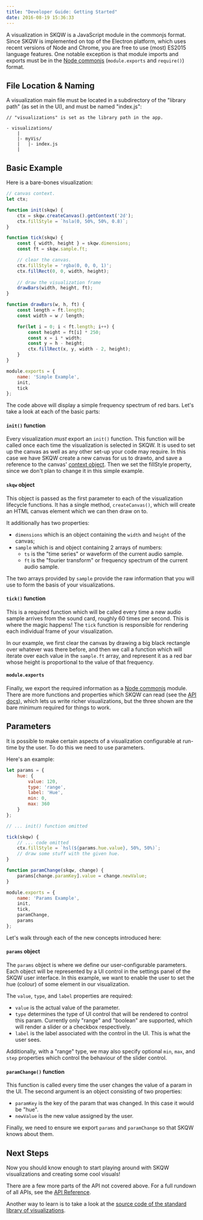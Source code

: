 ```yaml
---
title: "Developer Guide: Getting Started"
date: 2016-08-19 15:36:33
---
```


A visualization in SKQW is a JavaScript module in the commonjs format. Since SKQW is implemented on top of the Electron platform, which uses recent versions of Node and Chrome, you are free to use (most) ES2015 language features. One notable exception is that module imports and exports must be in the [Node commonjs](https://nodejs.org/docs/latest/api/modules.html) (`module.exports` and `require()`) format.

## File Location & Naming

A visualization main file must be located in a subdirectory of the "library path" (as set in the UI), and must be named "index.js":

```
// "visualizations" is set as the library path in the app.

- visualizations/
    |
    |- myVis/
    |   |- index.js
    |
```

## Basic Example

Here is a bare-bones visualization:

```JavaScript
// canvas context.
let ctx;

function init(skqw) {
    ctx = skqw.createCanvas().getContext('2d');
    ctx.fillStyle = `hsla(0, 50%, 50%, 0.8)`;
}

function tick(skqw) {
    const { width, height } = skqw.dimensions;
    const ft = skqw.sample.ft;

    // clear the canvas.
    ctx.fillStyle = 'rgba(0, 0, 0, 1)';
    ctx.fillRect(0, 0, width, height);
    
    // draw the visualization frame
    drawBars(width, height, ft);
}

function drawBars(w, h, ft) {
    const length = ft.length;
    const width = w / length;

    for(let i = 0; i < ft.length; i++) {
        const height = ft[i] * 250;
        const x = i * width;
        const y = h - height;
        ctx.fillRect(x, y, width - 2, height);
    }
}

module.exports = {
    name: 'Simple Example',
    init,
    tick
};
```

The code above will display a simple frequency spectrum of red bars. Let's take a look at each of the basic parts:

#### `init()` function
Every visualization *must* export an `init()` function. This function will be called once each time the visualization is selected in SKQW. It is used to set up the canvas as well as any other set-up your code may require. In this case we have SKQW create a new canvas for us to drawto, and save a reference to the canvas' [context object](https://developer.mozilla.org/en-US/docs/Web/API/CanvasRenderingContext2D). Then we set the fillStyle property, since we don't plan to change it in this simple example.

#### `skqw` object
This object is passed as the first parameter to each of the visualization lifecycle functions. It has a single method, `createCanvas()`, which 
will create an HTML canvas element which we can then draw on to.

It additionally has two properties: 

- `dimensions` which is an object containing the `width` and `height` of the 
canvas; 
- `sample` which is and object containing 2 arrays of numbers: 
    - `ts` is the "time series" or waveform of the current audio sample.
    - `ft` is the "fourier transform" or frequency spectrum of the current
    audio sample.
    
The two arrays provided by `sample` provide the raw information that you will use to form the basis of your visualizations.

#### `tick()` function
This is a required function which will be called every time a new audio sample arrives from the sound card, roughly 60 times per second. This is 
where the magic happens! The `tick` function is responsible for rendering each individual frame of your visualization.

In our example, we first clear the canvas by drawing a big black rectangle over whatever was there before, and then we call a function which will
iterate over each value in the `sample.ft` array, and represent it as a red bar whose height is proportional to the value of that frequency.

#### `module.exports` 
Finally, we export the required information as a [Node commonjs](https://nodejs.org/docs/latest/api/modules.html) module. There are more functions and properties which SKQW can read (see the [API docs](../api-reference)), which lets us write richer visualizations, but the three shown are the bare minimum required for things to work.

## Parameters

It is possible to make certain aspects of a visualization configurable at run-time by the user. To do this we need to use parameters.

Here's an example:

```JavaScript
let params = {
    hue: {
        value: 120,
        type: 'range',
        label: 'Hue',
        min: 0,
        max: 360
    }
};

// ... init() function omitted

tick(skqw) {
    // ... code omitted
    ctx.fillStyle = `hsl(${params.hue.value}, 50%, 50%)`;
    // draw some stuff with the given hue.
}

function paramChange(skqw, change) {
    params[change.paramKey].value = change.newValue;
}

module.exports = {
    name: 'Params Example',
    init,
    tick,
    paramChange,
    params
};
```

Let's walk through each of the new concepts introduced here:

#### `params` object
The `params` object is where we define our user-configurable parameters. Each object will be represented by a UI control in the settings panel of the SKQW user interface. In this example, we want to enable the user to set the hue (colour) of some element in our visualization.
 
The `value`, `type`, and `label` properties are required:

- `value` is the actual value of the parameter.
- `type` determines the type of UI control that will be rendered to
control this param. Currently only "range" and "boolean" are supported,
which will render a slider or a checkbox respectively.
- `label` is the label associated with the control in the UI. This is what
the user sees.

Additionally, with a "range" type, we may also specify optional `min`,
`max`, and `step` properties which control the behaviour of the slider
control.

#### `paramChange()` function
This function is called every time the user changes the value of a param in the UI. The second argument is an object consisting of two properties:

- `paramKey` is the key of the param that was changed. In this case it would be "hue". 
- `newValue` is the new value assigned by the user.

Finally, we need to ensure we export `params` and `paramChange` so that SKQW knows about them.

## Next Steps

Now you should know enough to start playing around with SKQW visualizations and creating some cool visuals!

There are a few more parts of the API not covered above. For a full rundown of all APIs, see the [API Reference](../api-reference).

Another way to learn is to take a look at the [source code of the standard library of visualizations](https://github.com/michaelbromley/skqw-library). 
